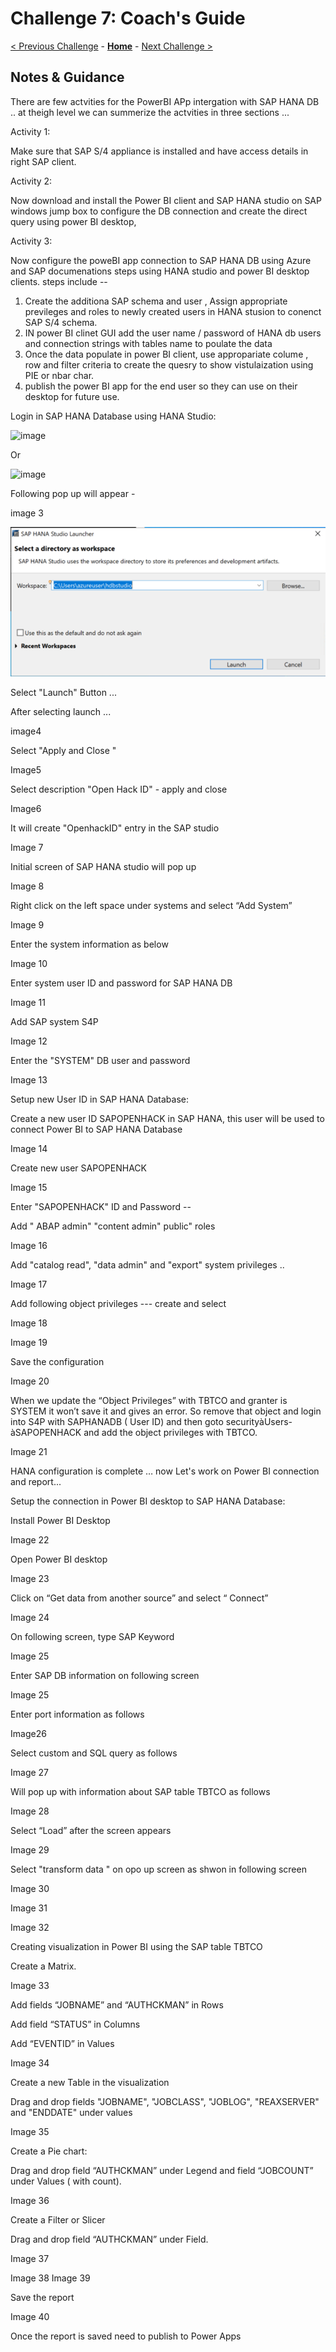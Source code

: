 # Challenge 7: Coach's Guide

[< Previous Challenge](./06-deploymongo.md) - **[Home](README.md)** - [Next Challenge >](./08-storage.md)

## Notes & Guidance

There are few  actvities for the PowerBI APp intergation with SAP HANA DB ..
at theigh level we can summerize the actvities in three sections ...

Activity 1:  

Make sure that   SAP S/4 appliance is installed and have access details in right SAP client. 

Activity 2:   

Now download  and install  the Power BI client  and SAP HANA studio on SAP   windows jump box to configure the DB connection and create the direct query using power BI desktop, 
 
Activity 3:  

Now  configure the poweBI app connection to SAP HANA DB using Azure  and SAP documenations steps using  HANA studio and power BI desktop clients.
steps include --
   1. Create the additiona SAP schema and user , Assign appropriate previleges and roles to newly created users in HANA stusion to conenct SAP S/4 schema.
   2. IN power BI clinet GUI add the user name / password of HANA db users and connection strings with tables name to poulate the data
   3. Once the data populate in power BI client, use appropariate colume , row and filter criteria to create the quesry to show vistulaization using PIE or nbar char.
   4. publish the power BI app for the end user so they can use on their desktop for future use.


Login in SAP HANA Database using HANA Studio: 



 ![image](https://user-images.githubusercontent.com/81314847/115057716-68875900-9eb2-11eb-8b4c-44ab96bdf459.png)


 

Or  

![image](https://user-images.githubusercontent.com/81314847/115066150-1ef03b80-9ebd-11eb-8a05-7f04660b070a.png)

Following pop up will appear  - 

 
image 3

![Image3](Images/Challenge7_image3.png)

 

Select  "Launch" Button ... 

 

After selecting launch ... 

 image4


 

Select "Apply and Close " 

 

 Image5


 

Select description "Open Hack ID"  - apply and close 

  

  

  
Image6

 

 

It will create  "OpenhackID" entry in the SAP studio 

 

 
Image 7
  


Initial screen of SAP HANA studio will pop up  

  

Image 8
 

 

Right click on the left space under systems and select “Add System” 

  
Image 9
  


 

Enter  the system information as below  

Image 10
 

Enter system user ID and  password for SAP HANA DB  

 

Image 11
 

 

Add SAP system S4P 

 

Image 12
 

 

Enter the "SYSTEM" DB user and password  

 


 
Image 13
 

 

Setup new User ID in SAP HANA Database: 

Create a new user ID SAPOPENHACK in SAP HANA, this user will be used to connect Power BI to SAP HANA Database 

 

 

Image 14
 

 

Create new user  SAPOPENHACK 

 
Image 15
 

Enter  "SAPOPENHACK" ID and Password -- 



Add " ABAP admin" "content admin" public" roles  

 

 
Image 16
 

Add "catalog read",  "data admin" and "export" system privileges .. 

 Image 17


 
Add following object privileges ---  create and select 

 
Image 18
 
Image 19

Save the configuration  

Image 20


 

 

When we update the “Object Privileges” with TBTCO and granter is SYSTEM it won’t save it and gives an error. So remove that object and login into S4P with SAPHANADB  ( User ID) and then goto securityàUsers-àSAPOPENHACK and add the object privileges with TBTCO. 

 


Image 21

 

HANA configuration is complete … now Let's work on Power BI connection and report... 

Setup the connection in Power BI desktop to SAP HANA Database: 

Install Power BI Desktop 

Image 22



 

Open Power BI desktop 


 Image 23

Click on “Get data from another source” and select “ Connect” 

 

 Image 24

 

On following screen, type SAP Keyword 

 

Image 25
 

Enter SAP DB information on following screen  

 Image 25


Enter port information as follows  

 
Image26 

Select custom and SQL query as follows  

 
Image 27

Will pop up with information about SAP table TBTCO as follows  

Image 28 

 


Select “Load” after the screen appears 

 
Image 29
 


 

Select "transform data " on opo up screen as shwon in following screen  

Image 30

Image 31

Image 32

Creating visualization in Power BI using the SAP table TBTCO 

Create a Matrix. 


Image 33

 

 

Add fields “JOBNAME” and “AUTHCKMAN” in Rows 


Add field “STATUS” in Columns 

Add “EVENTID” in Values 

Image 34


 

 

Create a new Table in the visualization 

  

Drag and drop fields "JOBNAME", "JOBCLASS", "JOBLOG", "REAXSERVER" and "ENDDATE" under values 

 

Image 35

Create a Pie chart: 

  

Drag and drop field “AUTHCKMAN” under Legend and  field “JOBCOUNT” under Values ( with count). 


Image 36
 

Create a Filter or Slicer 

Drag and drop field “AUTHCKMAN” under Field. 

Image 37
 
Image 38
Image 39


Save the report 

Image 40
 

Once the report is saved need to publish to Power Apps 
